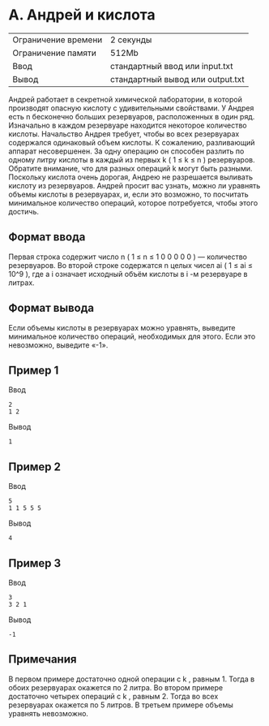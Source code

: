 # A. Андрей и кислота
|   |   |
|---|---|
| Ограничение времени |	2 секунды |
| Ограничение памяти|	512Mb |
| Ввод	| стандартный ввод или input.txt |
| Вывод	| стандартный вывод или output.txt |

Андрей работает в секретной химической лаборатории, в которой производят опасную кислоту с удивительными свойствами. У Андрея есть
n
бесконечно больших резервуаров, расположенных в один ряд. Изначально в каждом резервуаре находится некоторое количество кислоты. Начальство Андрея требует, чтобы во всех резервуарах содержался одинаковый объем кислоты. К сожалению, разливающий аппарат несовершенен. За одну операцию он способен разлить по одному литру кислоты в каждый из первых
k
(
1
≤
k
≤
n
) резервуаров. Обратите внимание, что для разных операций
k
могут быть разными. Поскольку кислота очень дорогая, Андрею не разрешается выливать кислоту из резервуаров. Андрей просит вас узнать, можно ли уравнять объемы кислоты в резервуарах, и, если это возможно, то посчитать минимальное количество операций, которое потребуется, чтобы этого достичь.
## Формат ввода
Первая строка содержит число n ( 1 ≤ n ≤ 1 0 0 0 0 0 ) — количество резервуаров.
Во второй строке содержатся n целых чисел ai ( 1 ≤ ai ≤ 10^9 ), где a i означает исходный объём кислоты в i -м резервуаре в литрах.

## Формат вывода
Если объемы кислоты в резервуарах можно уравнять, выведите минимальное количество операций, необходимых для этого.
Если это невозможно, выведите «-1».

## Пример 1
Ввод
```text
2
1 2
```
Вывод
```text
1
```
## Пример 2
Ввод
```text
5
1 1 5 5 5
```
Вывод
```text
4
```
## Пример 3
Ввод
```text
3
3 2 1
```
Вывод
```text
-1
```
## Примечания
В первом примере достаточно одной операции с
k
, равным 1. Тогда в обоих резервуарах окажется по 2 литра.
Во втором примере достаточно четырех операций с
k
, равным 2. Тогда во всех резервуарах окажется по 5 литров.
В третьем примере объемы уравнять невозможно.